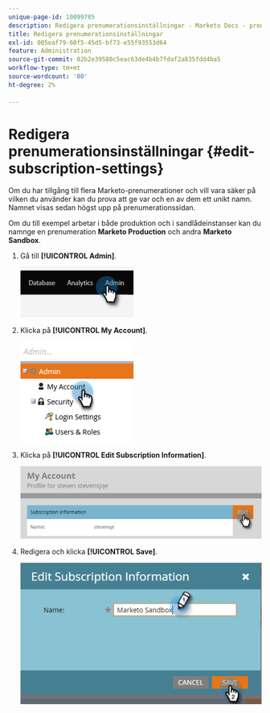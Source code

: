 ```yaml
---
unique-page-id: 10099785
description: Redigera prenumerationsinställningar - Marketo Docs - produktdokumentation
title: Redigera prenumerationsinställningar
exl-id: 005eaf79-60f5-45d5-bf73-e55f93553d64
feature: Administration
source-git-commit: 02b2e39580c5eac63de4b4b7fdaf2a835fdd4ba5
workflow-type: tm+mt
source-wordcount: '80'
ht-degree: 2%

---
```


# Redigera prenumerationsinställningar {#edit-subscription-settings}

Om du har tillgång till flera Marketo-prenumerationer och vill vara säker på vilken du använder kan du prova att ge var och en av dem ett unikt namn. Namnet visas sedan högst upp på prenumerationssidan.

Om du till exempel arbetar i både produktion och i sandlådeinstanser kan du namnge en prenumeration **Marketo Production** och andra **Marketo Sandbox**.

1. Gå till **[!UICONTROL Admin]**.

   ![](assets/edit-subscription-settings-1.png)

1. Klicka på **[!UICONTROL My Account]**.

   ![](assets/edit-subscription-settings-2.png)

1. Klicka på **[!UICONTROL Edit Subscription Information]**.

   ![](assets/edit-subscription-settings-3.png)

1. Redigera och klicka **[!UICONTROL Save]**.

   ![](assets/edit-subscription-settings-4.png)

